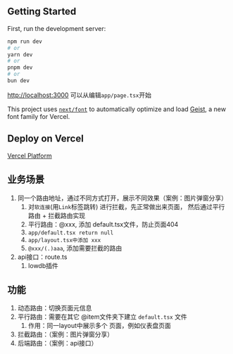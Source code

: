 ## Getting Started

First, run the development server:

```bash
npm run dev
# or
yarn dev
# or
pnpm dev
# or
bun dev
```

[http://localhost:3000](http://localhost:3000)
可以从编辑`app/page.tsx`开始

This project uses [`next/font`](https://nextjs.org/docs/app/building-your-application/optimizing/fonts) to automatically optimize and load [Geist](https://vercel.com/font), a new font family for Vercel.

## Deploy on Vercel

[Vercel Platform](https://vercel.com/new?utm_medium=default-template&filter=next.js&utm_source=create-next-app&utm_campaign=create-next-app-readme)

## 业务场景
1. 同一个路由地址，通过不同方式打开，展示不同效果（案例：图片弹窗分享）
   1. 对`软连接`(用`Link`标签跳转) 进行拦截，先正常做出来页面， 然后通过平行路由 + 拦截路由实现
   2. 平行路由：@xxx, 添加 default.tsx文件，防止页面404
   3. `app/default.tsx return null`
   4. `app/layout.tsx中添加 xxx`
   5. `@xxx/(.)aaa`, 添加需要拦截的路由
2. api接口：route.ts
   1. lowdb插件

## 功能
1. 动态路由：切换页面元信息
2. 平行路由：需要在其它 @item文件夹下建立 `default.tsx` 文件
   1. 作用：同一layout中展示多个 页面，例如仪表盘页面
3. 拦截路由：（案例：图片弹窗分享）
4. 后端路由：（案例：api接口）